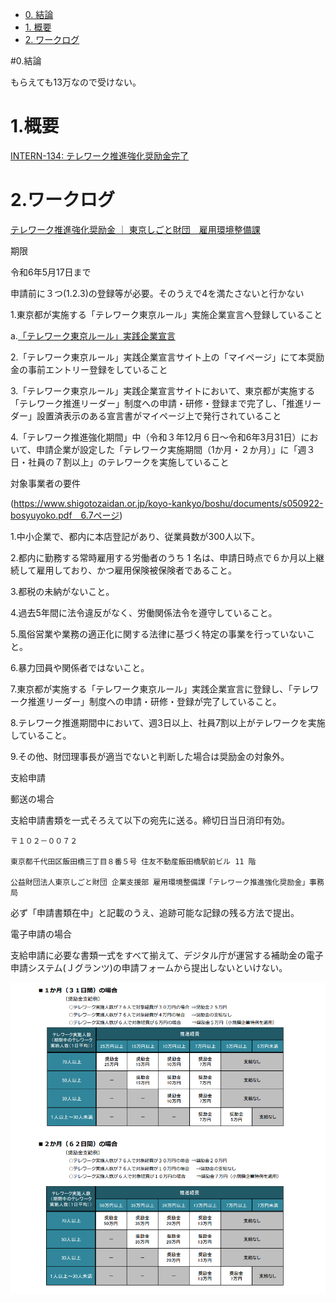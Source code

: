- [0. 結論](#0-結論)
- [1. 概要](#1-概要)
- [2. ワークログ](#2-ワークログ)

#0.結論

もらえても13万なので受けない。

# 1.概要
[INTERN-134: テレワーク推進強化奨励金完了](https://remotesalesproject.atlassian.net/browse/INTERN-134)
 
# 2.ワークログ
[テレワーク推進強化奨励金 ｜ 東京しごと財団　雇用環境整備課 ](https://www.shigotozaidan.or.jp/koyo-kankyo/boshu/tele-suisinkyoka.html)

期限

令和6年5月17日まで

申請前に３つ(1.2.3)の登録等が必要。そのうえで4を満たさないと行かない

1.東京都が実施する「テレワーク東京ルール」実施企業宣言へ登録していること

  a.[「テレワーク東京ルール」実践企業宣言 ](https://www.telework-rule.metro.tokyo.lg.jp/)

2.「テレワーク東京ルール」実践企業宣言サイト上の「マイページ」にて本奨励金の事前エントリー登録をしていること

3.「テレワーク東京ルール」実践企業宣言サイトにおいて、東京都が実施する「テレワーク推進リーダー」制度への申請・研修・登録まで完了し、「推進リーダー」設置済表示のある宣言書がマイページ上で発行されていること

4.「テレワーク推進強化期間」中（令和３年12月６日～令和6年3月31日）において、申請企業が設定した「テレワーク実施期間（1か月・２か月）」に「週３日・社員の７割以上」のテレワークを実施していること

対象事業者の要件

(https://www.shigotozaidan.or.jp/koyo-kankyo/boshu/documents/s050922-bosyuyoko.pdf　6.7ページ)

1.中小企業で、都内に本店登記があり、従業員数が300人以下。

2.都内に勤務する常時雇用する労働者のうち 1 名は、申請日時点で６か月以上継続して雇用しており、かつ雇用保険被保険者であること。

3.都税の未納がないこと。

4.過去5年間に法令違反がなく、労働関係法令を遵守していること。

5.風俗営業や業務の適正化に関する法律に基づく特定の事業を行っていないこと。

6.暴力団員や関係者ではないこと。

7.東京都が実施する「テレワーク東京ルール」実践企業宣言に登録し、「テレワーク推進リーダー」制度への申請・研修・登録が完了していること。

8.テレワーク推進期間中において、週3日以上、社員7割以上がテレワークを実施していること。

9.その他、財団理事長が適当でないと判断した場合は奨励金の対象外。

支給申請

郵送の場合

  支給申請書類を一式そろえて以下の宛先に送る。締切日当日消印有効。

    〒１０２－００７２ 

    東京都千代田区飯田橋三丁目８番５号 住友不動産飯田橋駅前ビル 11 階 

    公益財団法人東京しごと財団 企業支援部 雇用環境整備課「テレワーク推進強化奨励金」事務局

  必ず「申請書類在中」と記載のうえ、追跡可能な記録の残る方法で提出。

電子申請の場合

  支給申請に必要な書類一式をすべて揃えて、デジタル庁が運営する補助金の電子申請システム(Ｊグランツ)の申請フォームから提出しないといけない。

![alt text](../images/image50.png)


